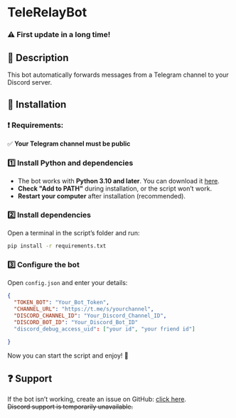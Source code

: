 # TeleRelayBot  

### ⚠️ First update in a long time!  

## 📌 Description  
This bot automatically forwards messages from a Telegram channel to your Discord server.  

## 🔧 Installation  

### ❗ Requirements:  
✅ **Your Telegram channel must be public**  

### 1️⃣ Install Python and dependencies  
- The bot works with **Python 3.10 and later**. You can download it [here](https://www.python.org/downloads/).  
- **Check "Add to PATH"** during installation, or the script won’t work.  
- **Restart your computer** after installation (recommended).  

### 2️⃣ Install dependencies  
Open a terminal in the script’s folder and run:  
```sh
pip install -r requirements.txt
```  

### 3️⃣ Configure the bot  
Open `config.json` and enter your details:  
```json
{
  "TOKEN_BOT": "Your_Bot_Token",
  "CHANNEL_URL": "https://t.me/s/yourchannel",
  "DISCORD_CHANNEL_ID": "Your_Discord_Channel_ID",
  "DISCORD_BOT_ID": "Your_Discord_Bot_ID"
  "discord_debug_access_uid": ["your id", "your friend id"]

}
```  
Now you can start the script and enjoy! 🚀  

## ❓ Support  
If the bot isn’t working, create an issue on GitHub: [click here](https://github.com/npcx42/telegram-to-discord-bot/issues/new).  
~~Discord support is temporarily unavailable.~~